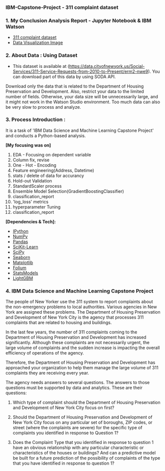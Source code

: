 ### IBM-Capstone-Project - 311 complaint dataset

### 1. My Conclusion Analysis Report - Jupyter Notebook & IBM Watson
* [311 complaint dataset](https://UnimportantCoolProfessional.saeyoonyoon.repl.co)
* [Data Visualization Image](https://github.com/miedlev/kaggle---San-Francisco-Crime-Classfication/tree/main/Image)


### 2. About Data : Using Dataset 
* This dataset is available at (https://data.cityofnewyork.us/Social-Services/311-Service-Requests-from-2010-to-Present/erm2-nwe9). You can download part of this data by using SODA API.

Download only the data that is related to the Department of Housing Preservation and Development. Also, restrict your data to the limited number of fields. Otherwise, your data size will be unnecessarily large, and it might not work in the Watson Studio environment. Too much data can also be very slow to process and analyze.


### 3. Process Introduction :
It is a task of 'IBM Data Science and Machine Learning Capstone Project' and conducts a Python-based analysis. 

**[My focusing was on]** 
1. EDA - Focusing on dependent variable
2. Column fix, revise
3. One - Hot - Encoding
4. Feature engineering(Address, Datetime)
5. stats / delete of data for accurancy
6. Hold-out Validation 
7. StandardScaler process
8. Ensemble Model Selection(GradientBoostingClassifier)
9. classification_report
10. 'log_loss' metrics
11. hyperparameter Tuning 
12. classification_report

**[Dependencies & Tech]:**
* [IPython](http://ipython.org/)
* [NumPy](http://www.numpy.org/)
* [Pandas](http://pandas.pydata.org/)
* [SciKit-Learn](http://scikit-learn.org/stable/)
* [SciPy](http://www.scipy.org/)
* [Seaborn](https://seaborn.pydata.org/)
* [Matplotlib](http://matplotlib.org/)
* [Folium](https://pypi.org/project/folium/)
* [StatsModels](http://statsmodels.sourceforge.net/)
* [LightGBM](https://lightgbm.readthedocs.io/en/latest/)


### 4. IBM Data Science and Machine Learning Capstone Project
The people of New Yorker use the 311 system to report complaints about the non-emergency problems to local authorities. Various agencies in New York are assigned these problems. The Department of Housing Preservation and Development of New York City is the agency that processes 311 complaints that are related to housing and buildings.

In the last few years, the number of 311 complaints coming to the Department of Housing Preservation and Development has increased significantly. Although these complaints are not necessarily urgent, the large volume of complaints and the sudden increase is impacting the overall efficiency of operations of the agency.

Therefore, the Department of Housing Preservation and Development has approached your organization to help them manage the large volume of 311 complaints they are receiving every year.

The agency needs answers to several questions. The answers to those questions must be supported by data and analytics. These are their questions:

1. Which type of complaint should the Department of Housing Preservation and Development of New York City focus on first?

2. Should the Department of Housing Preservation and Development of New York City focus on any particular set of boroughs, ZIP codes, or street (where the complaints are severe) for the specific type of complaints you identified in response to Question 1?

3. Does the Complaint Type that you identified in response to question 1 have an obvious relationship with any particular characteristic or characteristics of the houses or buildings? And can a predictive model be built for a future prediction of the possibility of complaints of the type that you have identified in response to question 1?
